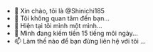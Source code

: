 - 👋 Xin chào, tôi là @Shinichi185
- 👀 Tôi không quan tâm đến bạn...
- 🌱 Hiện tại tôi mình một mình...
- 💞️ Mình đang kiếm tiền 15 tiếng môi ngày...
- 📫 Làm thế nào để bạn đừng liên hệ với tôi ...
<!---
Shinichi185/Shinichi185 is a ✨ special ✨ repository because its `README.md` (this file) appears on your GitHub profile.
You can click the Preview link to take a look at your changes.
--->
